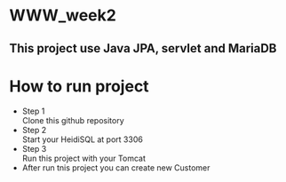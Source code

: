 # WWW_week2

<h2>This project use Java JPA, servlet and MariaDB</h2>

<h1>How to run project</h1>
<ul>
  <li>Step 1</li>
  Clone this github repository
  <li>Step 2</li>
  Start your HeidiSQL at port 3306
  <li>Step 3</li>
  Run this project with your Tomcat
  <li>After run tnis project you can create new Customer</li>
</ul>
